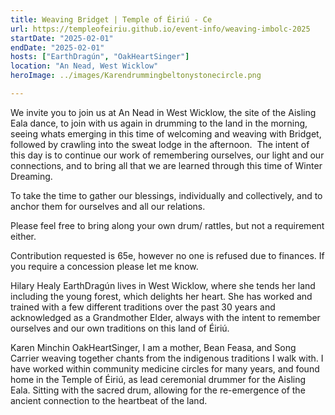 ```yaml
---
title: Weaving Bridget | Temple of Éiriú - Ce
url: https://templeofeiriu.github.io/event-info/weaving-imbolc-2025
startDate: "2025-02-01"
endDate: "2025-02-01"
hosts: ["EarthDragún", "OakHeartSinger"]
location: "An Nead, West Wicklow"
heroImage: ../images/Karendrummingbeltonystonecircle.png

---
```

We invite you to join us at An Nead in West Wicklow, the site of the Aisling Eala dance, to join with us again in drumming to the land in the morning, seeing whats emerging in this time of welcoming and weaving with Bridget, followed by crawling into the sweat lodge in the afternoon.  The intent of this day is to continue our work of remembering ourselves, our light and our connections, and to bring all that we are learned through this time of Winter Dreaming.

To take the time to gather our blessings, individually and collectively, and to anchor them for ourselves and all our relations.

Please feel free to bring along your own drum/ rattles, but not a requirement either.

Contribution requested is 65e, however no one is refused due to finances. If you require a concession please let me know.

Hilary Healy EarthDragún lives in West Wicklow, where she tends her land including the young forest, which delights her heart. She has worked and trained with a few different traditions over the past 30 years and acknowledged as a Grandmother Elder, always with the intent to remember ourselves and our own traditions on this land of Éiriú.

Karen Minchin OakHeartSinger, I am a mother, Bean Feasa, and Song Carrier weaving together chants from the indigenous traditions I walk with. I have worked within community medicine circles for many years, and found home in the Temple of Éiriú, as lead ceremonial drummer for the Aisling Eala. Sitting with the sacred drum, allowing for the re-emergence of the ancient connection to the heartbeat of the land.
